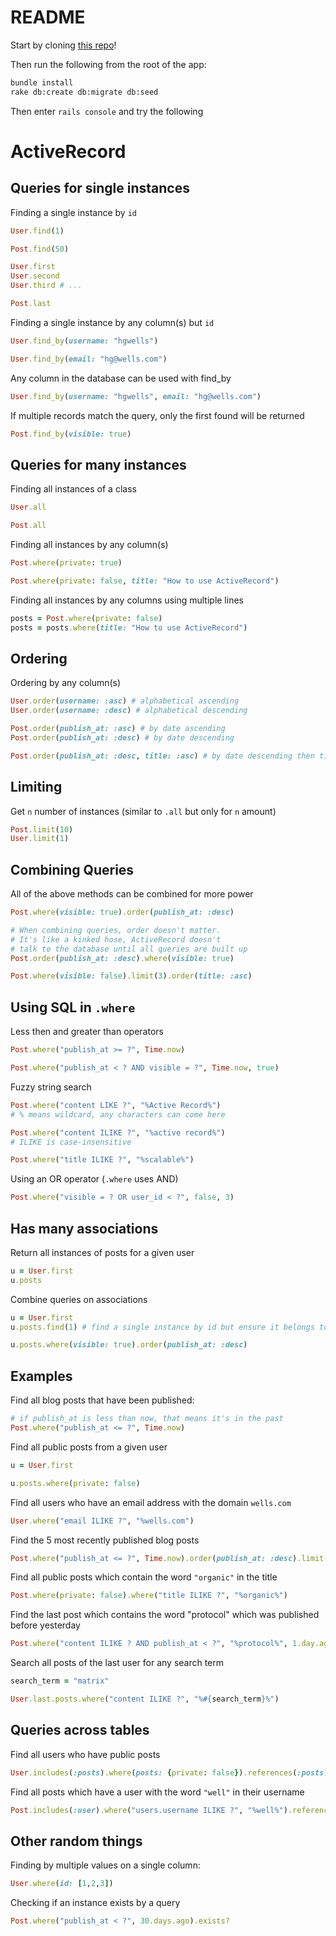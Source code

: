 # README

Start by cloning [this repo](https://github.com/code-builders/foog_blog)!

Then run the following from the root of the app:

```sh
bundle install
rake db:create db:migrate db:seed
```

Then enter `rails console` and try the following

# ActiveRecord

Queries for single instances
-------

Finding a single instance by `id`

```rb
User.find(1)

Post.find(50)

User.first
User.second
User.third # ...

Post.last
```
Finding a single instance by any column(s) but `id`

```rb
User.find_by(username: "hgwells")

User.find_by(email: "hg@wells.com")
```

Any column in the database can be used with find_by

```rb
User.find_by(username: "hgwells", email: "hg@wells.com")
```

If multiple records match the query, only the first found will be returned

```rb
Post.find_by(visible: true)
```

Queries for many instances
-------

Finding all instances of a class

```rb
User.all

Post.all
```

Finding all instances by any column(s)


```rb
Post.where(private: true)

Post.where(private: false, title: "How to use ActiveRecord")
```

Finding all instances by any columns using multiple lines

```rb
posts = Post.where(private: false)
posts = posts.where(title: "How to use ActiveRecord")
```

Ordering
--------

Ordering by any column(s)
```rb
User.order(username: :asc) # alphabetical ascending
User.order(username: :desc) # alphabetical descending

Post.order(publish_at: :asc) # by date ascending
Post.order(publish_at: :desc) # by date descending

Post.order(publish_at: :desc, title: :asc) # by date descending then title ascending
```

Limiting
--------

Get `n` number of instances (similar to `.all` but only for `n` amount)

```rb
Post.limit(10)
User.limit(1)
```

Combining Queries
-----------------

All of the above methods can be combined for more power


```rb
Post.where(visible: true).order(publish_at: :desc)

# When combining queries, order doesn't matter.
# It's like a kinked hose, ActiveRecord doesn't
# talk to the database until all queries are built up
Post.order(publish_at: :desc).where(visible: true)

Post.where(visible: false).limit(3).order(title: :asc)
```

Using SQL in `.where`
------------

Less then and greater than operators
```rb
Post.where("publish_at >= ?", Time.now)

Post.where("publish_at < ? AND visible = ?", Time.now, true)
```

Fuzzy string search

```rb
Post.where("content LIKE ?", "%Active Record%")
# % means wildcard, any characters can come here

Post.where("content ILIKE ?", "%active record%")
# ILIKE is case-insensitive

Post.where("title ILIKE ?", "%scalable%")
```

Using an OR operator (`.where` uses AND)

```rb
Post.where("visible = ? OR user_id < ?", false, 3)
```

Has many associations
----------

Return all instances of posts for a given user

```rb
u = User.first
u.posts
```

Combine queries on associations

```rb
u = User.first
u.posts.find(1) # find a single instance by id but ensure it belongs to this user

u.posts.where(visible: true).order(publish_at: :desc)
```
Examples
--------

Find all blog posts that have been published:

```rb
# if publish_at is less than now, that means it's in the past
Post.where("publish_at <= ?", Time.now)
```

Find all public posts from a given user

```rb
u = User.first

u.posts.where(private: false)
```

Find all users who have an email address with the domain `wells.com`

```rb
User.where("email ILIKE ?", "%wells.com")
```
Find the 5 most recently published blog posts

```rb
Post.where("publish_at <= ?", Time.now).order(publish_at: :desc).limit(5)
```

Find all public posts which contain the word `"organic"` in the title

```rb
Post.where(private: false).where("title ILIKE ?", "%organic%")
```

Find the last post which contains the word "protocol" which was published before yesterday

```rb
Post.where("content ILIKE ? AND publish_at < ?", "%protocol%", 1.day.ago).last
```

Search all posts of the last user for any search term

```rb
search_term = "matrix"

User.last.posts.where("content ILIKE ?", "%#{search_term}%")
```

Queries across tables
-------------------

Find all users who have public posts

```rb
User.includes(:posts).where(posts: {private: false}).references(:posts)
```

Find all posts which have a user with the word `"well"` in their username

```rb
Post.includes(:user).where("users.username ILIKE ?", "%well%").references(:users)
```
Other random things
------------------

Finding by multiple values on a single column:

```rb
User.where(id: [1,2,3])
```

Checking if an instance exists by a query

```rb
Post.where("publish_at < ?", 30.days.ago).exists?
```
